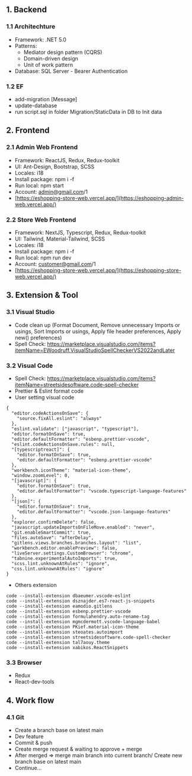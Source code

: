 ## 1. Backend

### 1.1 Architechture
- Framework: .NET 5.0  
- Patterns:  
    + Mediator design pattern (CQRS)
    + Domain-driven design  
    + Unit of work pattern  
- Database: SQL Server - Bearer Authentication 

### 1.2 EF
- add-migration [Message]
- update-database
- run script.sql in folder Migration/StaticData in DB to Init data 

## 2. Frontend

### 2.1 Admin Web Frontend
- Framework: ReactJS, Redux, Redux-toolkit
- UI: Ant-Design, Bootstrap, SCSS
- Locales: i18
- Install package: npm i -f
- Run local: npm start
- Account: admin@gmail.com/1
- [https://eshopping-store-web.vercel.app/](https://eshopping-admin-web.vercel.app/)

### 2.2 Store Web Frontend
- Framework: NextJS, Typescript, Redux, Redux-toolkit
- UI: Tailwind, Material-Tailwind, SCSS
- Locales: i18
- Install package: npm i -f
- Run local: npm run dev
- Account: customer@gmail.com/1
- [https://eshopping-store-web.vercel.app/](https://eshopping-store-web.vercel.app/)

## 3. Extension & Tool
### 3.1 Visual Studio
- Code clean up (Format Document, Remove unnecessary Imports or usings, Sort Imports or usings, Apply file header preferences, Apply new() preferences)
- Spell Check: https://marketplace.visualstudio.com/items?itemName=EWoodruff.VisualStudioSpellCheckerVS2022andLater
### 3.2 Visual Code
- Spell Check: https://marketplace.visualstudio.com/items?itemName=streetsidesoftware.code-spell-checker
- Prettier & Eslint format code
- User setting visual code
```
{
  "editor.codeActionsOnSave": {
    "source.fixAll.eslint": "always"
  },
  "eslint.validate": ["javascript", "typescript"],
  "editor.formatOnSave": true,
  "editor.defaultFormatter": "esbenp.prettier-vscode",
  "eslint.codeActionsOnSave.rules": null,
  "[typescriptreact]": {
    "editor.formatOnSave": true,
    "editor.defaultFormatter": "esbenp.prettier-vscode"
  },
  "workbench.iconTheme": "material-icon-theme",
  "window.zoomLevel": 0,
  "[javascript]": {
    "editor.formatOnSave": true,
    "editor.defaultFormatter": "vscode.typescript-language-features"
  },
  "[json]": {
    "editor.formatOnSave": true,
    "editor.defaultFormatter": "vscode.json-language-features"
  },
  "explorer.confirmDelete": false,
  "javascript.updateImportsOnFileMove.enabled": "never",
  "git.enableSmartCommit": true,
  "files.autoSave": "afterDelay",
  "gitlens.views.branches.branches.layout": "list",
  "workbench.editor.enablePreview": false,
  "liveServer.settings.CustomBrowser": "chrome",
  "tabnine.experimentalAutoImports": true,
  "scss.lint.unknownAtRules": "ignore",
  "css.lint.unknownAtRules": "ignore"
}
```
- Others extension
```
code --install-extension dbaeumer.vscode-eslint​
code --install-extension dsznajder.es7-react-js-snippets​
code --install-extension eamodio.gitlens​
code --install-extension esbenp.prettier-vscode​
code --install-extension formulahendry.auto-rename-tag​
code --install-extension mgmcdermott.vscode-language-babel​
code --install-extension PKief.material-icon-theme​
code --install-extension steoates.autoimport​
code --install-extension streetsidesoftware.code-spell-checker​
code --install-extension tal7aouy.theme​
code --install-extension xabikos.ReactSnippets
```

### 3.3 Browser
- Redux
- React-dev-tools

## 4. Work flow

### 4.1 Git 
- Create a branch base on latest main
- Dev feature
- Commit & push
- Create merge request & waiting to approve + merge
- After merged => merge main branch into current branch/ Create new branch base on latest main 
- Continue...
